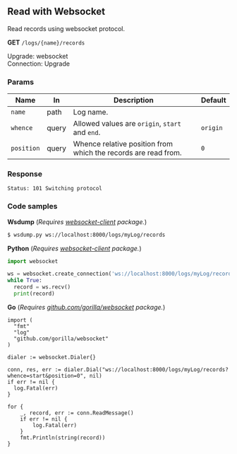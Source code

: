 Read with Websocket
-------------------

Read records using websocket protocol.

**GET** `/logs/{name}/records`

Upgrade: websocket  
Connection: Upgrade  

### Params 

| Name       	| In    	| Description                                                    	| Default  	|
|------------	|-------	|----------------------------------------------------------------	|----------	|
| `name`     	| path  	| Log name.                                                      	|          	|
| `whence`   	| query 	| Allowed values are `origin`, `start` and `end`.                	| `origin` 	|
| `position` 	| query 	| Whence relative position from which the records are read from. 	| `0`      	|

### Response 

```
Status: 101 Switching protocol
```

### Code samples

**Wsdump** (_Requires [websocket-client](https://pypi.org/project/websocket-client-py3/) package._)
```bash
$ wsdump.py ws://localhost:8000/logs/myLog/records
```

**Python** (_Requires [websocket-client](https://pypi.org/project/websocket-client-py3/) package._)

```python
import websocket

ws = websocket.create_connection('ws://localhost:8000/logs/myLog/records')
while True:
  record = ws.recv()
  print(record)
```

**Go** (_Requires [github.com/gorilla/websocket](http://github.com/gorilla/websocket) package._)

```golang
import (
  "fmt"
  "log"
  "github.com/gorilla/websocket"
)

dialer := websocket.Dialer{}

conn, res, err := dialer.Dial("ws://localhost:8000/logs/myLog/records?whence=start&position=0", nil)
if err != nil {
  log.Fatal(err)
}

for {
    _, record, err := conn.ReadMessage()
    if err != nil {
        log.Fatal(err)
    }
    fmt.Println(string(record))
}
```
